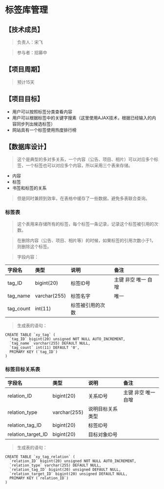 # 标签库管理 #

## 【技术成员】 ##

> 负责人：宋飞

> 参与者：招募中

## 【项目周期】 ##

> 预计15天

## 【项目目标】 ##

  * 用户可以按照标签分类查看内容
  * 用户可以根据标签中的关键字搜素（这里使用AJAX技术，根据已经输入的内容同步列出候选标签）
  * 网站具有一个标签使用热度排行榜

## 【数据库设计】 ##

> 这个是典型的多对多关系，一个内容（公告、项目、相片）可以对应多个标签，一个标签也可以对应多个内容，所以采用三个表来存储。

  * 内容
  * 标签
  * 书签和标签的关系

> 但是同时兼顾到效率，在表格中缓存了一些数据，避免多表联合查询。

### 标签表 ###

> 这个表用来存储所有的标签，每个标签一条记录，记录这个标签被引用的次数。

> 在删除内容（公告、项目、相片等）的时候，如果标签的引用次数小于1，则删除这个标签。

> 字段内容：

|**字段名**|**类型**|**说明**|**备注**|
|:------|:-----|:-----|:-----|
|tag\_ID|bigint(20)|标签ID号 |主键 非空 唯一 自增|
|tag\_name|varchar(255)|标签名字  |唯一    |
|tag\_count|int(11)|标签被引用的次数|      |


> 生成表的语句：

```
CREATE TABLE `xy_tag` (
  `tag_ID` bigint(20) unsigned NOT NULL AUTO_INCREMENT,
  `tag_name` varchar(255) DEFAULT NULL,
  `tag_count` int(11) DEFAULT '0',
  PRIMARY KEY (`tag_ID`)
) 
```

### 标签目标关系表 ###

|**字段名**|**类型**|**说明**|**备注**|
|:------|:-----|:-----|:-----|
|relation\_ID|bigint(20)|关系ID号 |主键 非空 唯一 自增|
|relation\_type|varchar(255)|说明目标关系类型|      |
|relation\_tag\_ID|bigint(20)|标签ID号 |      |
|relation\_target\_ID|bigint(20)|目标对象ID号|      |

> 生成表的语句：

```
CREATE TABLE `xy_tag_relation` (
  `relation_ID` bigint(20) unsigned NOT NULL AUTO_INCREMENT,
  `relation_type` varchar(255) DEFAULT NULL,
  `relation_tag_ID` bigint(20) unsigned DEFAULT NULL,
  `relation_target_ID` bigint(20) unsigned DEFAULT NULL,
  PRIMARY KEY (`relation_ID`)
)
```